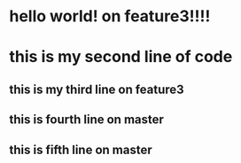 # hello world! on feature3!!!!
# this is my second line of code
## this is my third line on feature3
## this is fourth line on master
## this is fifth line on master
